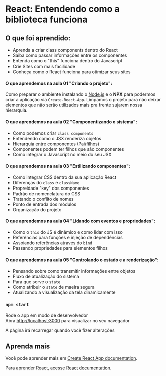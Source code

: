 # React: Entendendo como a biblioteca funciona

## O que foi aprendido:

- Aprenda a criar class components dentro do React
- Saiba como passar informações entre os componentes
- Entenda como o "this" funciona dentro do Javascript
- Crie Sites com mais facilidade
- Conheça como o React funciona para otimizar seus sites

#### O que aprendemos na aula 01 "Criando o projeto":

Como preparar o ambiente instalando o [Node.js](https://nodejs.org/en/download/) e o <b>NPX</b> para podermos criar a aplicação via `Create-React-App`.
Limpamos o projeto para não deixar elementos que não serão utilizados mais pra frente sujarem nossa hierarquia.

#### O que aprendemos na aula 02 "Componentizando o sistema":

- Como podemos criar `class components`
- Entendendo como o JSX renderiza objetos
- Hierarquia entre componentes (Pai/filhos)
- Componentes podem ter filhos que são componentes
- Como integrar o Javascript no meio do seu JSX

#### O que aprendemos na aula 03 "Estilizando componentes":

- Como integrar CSS dentro da sua aplicação React
- Diferenças do `class` e `className`
- Propreidade "key" dos componentes
- Padrão de nomenclatura do CSS
- Tratando o conflito de nomes
- Ponto de entrada dos módulos
- Organização do projeto

#### O que aprendemos na aula 04 "Lidando com eventos e propriedades":

- Como o `this` do JS é dinâmico e como lidar com isso
- Referências para funções e injeção de dependências
- Assoiando referências através do `bind`
- Passando propriedades para elementos filhos

#### O que aprendemos na aula 05 "Controlando o estado e a renderização":

- Pensando sobre como transmitir informações entre objetos
- Fluxo de atualização do sistema
- Para que serve o `state`
- Como atribuir o `state` de maeira segura
- Atualizando a visualização da tela dinamicamente

### `npm start`

Rode o app em modo de desenvolvedor\
Abra [http://localhost:3000](http://localhost:3000) para visualizar no seu navegador

A página irá recarregar quando você fizer alterações

## Aprenda mais

Você pode aprender mais em [Create React App documentation](https://facebook.github.io/create-react-app/docs/getting-started).

Para aprender React, acesse [React documentation](https://reactjs.org/).
